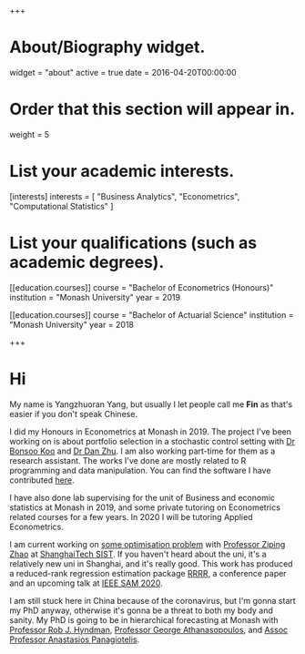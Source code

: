 +++
# About/Biography widget.
widget = "about"
active = true
date = 2016-04-20T00:00:00

# Order that this section will appear in.
weight = 5

# List your academic interests.
[interests]
  interests = [
    "Business Analytics",
    "Econometrics",
    "Computational Statistics"
  ]

# List your qualifications (such as academic degrees).


[[education.courses]]
  course = "Bachelor of Econometrics (Honours)"
  institution = "Monash University"
  year = 2019

[[education.courses]]
  course = "Bachelor of Actuarial Science"
  institution = "Monash University"
  year = 2018

 
+++

# Hi

My name is Yangzhuoran Yang, but usually I let people call me __Fin__ as that's easier if you don't speak Chinese.


I did my Honours in Econometrics at Monash in 2019. The project I've been working on is about portfolio selection in a stochastic control setting with [Dr Bonsoo Koo](https://research.monash.edu/en/persons/bonsoo-koo) and [Dr Dan Zhu](https://research.monash.edu/en/persons/dan-zhu). I am also working part-time for them as a research assistant. The works I've done are mostly related to R programming and data manipulation. You can find the software I have contributed [here](/software/).

I have also done lab supervising for the unit of Business and economic statistics at Monash in 2019, and some private tutoring on Econometrics related courses for a few years. In 2020 I will be tutoring Applied Econometrics. 


I am current working on [some optimisation problem](/project/rrrr/) with [Professor Ziping Zhao](http://zipingzhao.github.io/) at [ShanghaiTech SIST](http://sist.shanghaitech.edu.cn/sist_en/). If you haven't heard about the uni, it's a relatively new uni in Shanghai, and it's really good. This work has produced a reduced-rank regression estimation package [RRRR](https://pkg.yangzhuoranyang.com/RRRR/), a conference paper and an upcoming talk at [IEEE SAM 2020](http://www.sam2020.cn/).

I am still stuck here in China because of the coronavirus, but I'm gonna start my PhD anyway, otherwise it's gonna be a threat to both my body and sanity. My PhD is going to be in hierarchical forecasting at Monash with [Professor Rob J. Hyndman](https://robjhyndman.com/), [Professor George Athanasopoulos](https://research.monash.edu/en/persons/george-athanasopoulos), and [Assoc Professor Anastasios Panagiotelis](https://research.monash.edu/en/persons/anastasios-panagiotelis). 






